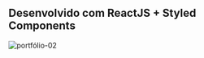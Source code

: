 ## Desenvolvido com ReactJS + Styled Components

![portfólio-02](https://github.com/lucasrenandns/portfolio02-reactjs/assets/97764446/f5699826-75f8-4744-a9bc-1ff755170a4c)

